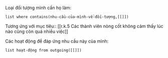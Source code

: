 Loại đối tượng mình cần họ làm:
```dataview
list where contains(nhu-cầu-của-mình-về-đối-tượng,[[]])
```
Tương ứng với mục tiêu:: [[r.k.5 Các thành viên nòng cốt không cảm thấy lúc nào cũng còn quá nhiều việc]]

Các hoạt động để đáp ứng nhu cầu này của mình:
```dataview
list hoạt-động from outgoing([[]])
```
